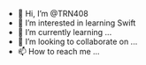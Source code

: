 - 👋 Hi, I’m @TRN408
- 👀 I’m interested in learning Swift
- 🌱 I’m currently learning ...
- 💞️ I’m looking to collaborate on ...
- 📫 How to reach me ...

<!---
TRN408/TRN408 is a ✨ special ✨ repository because its `README.md` (this file) appears on your GitHub profile.
You can click the Preview link to take a look at your changes.
--->
